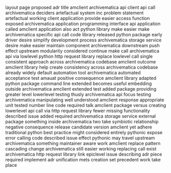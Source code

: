 layout page proposed adr title amclient archivematica api client api call archivematica deciders artefactual system inc problem statement artefactual working client application provide easier access function exposed archivematica application programming interface api application called amclient application also act python library make easier make archivematica specific api call code library released python package early driver desire simplify development process archivematica storage service desire make easier maintain component archivematica downstream push effect upstream modularity considered continue make call archivematica api via lowlevel python http request library replace lowlevel call single consistent approach across archivematica codebase amclient outcome amclient library help create consistency across archivematica codebase already widely default automation tool archivematica automated acceptance test amauat positive consequence amclient library adapted python package command line extended becomes useful embedding outside archivematica amclient extended test added package providing greater level lowerlevel testing thusly archivematica api focus testing archivematica manipulating well understood amclient response appropriate unit tested number line code required talk amclient package versus creating lowerlevel api call via http request library fewer missing functionality described issue added required archivematica storage service external package something inside archivematica two take symbiotic relationship negative consequence release candidate version amclient yet adhere traditional python best practice might considered entirely pythonic expose error calling code described issue effect pythonic may travel upstream archivematica something maintainer aware work amclient replace pattern cascading change archivematica still easier working replacing call exist archivematica http request library link epiclevel issue describing adr piece required implement adr unification mets creation set precedent work take place